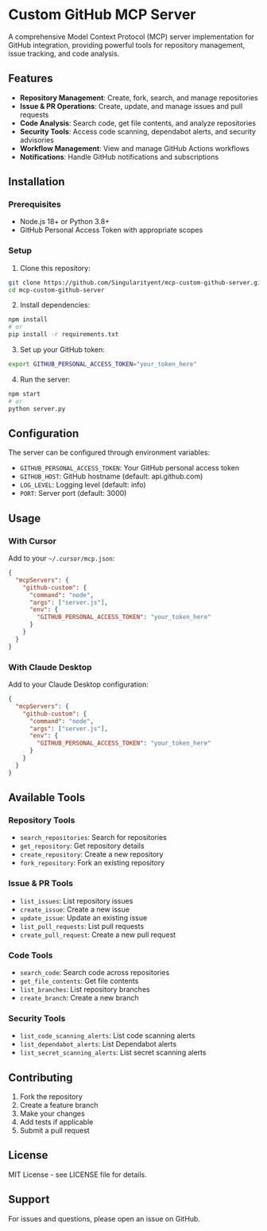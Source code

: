 # Custom GitHub MCP Server

A comprehensive Model Context Protocol (MCP) server implementation for GitHub integration, providing powerful tools for repository management, issue tracking, and code analysis.

## Features

- **Repository Management**: Create, fork, search, and manage repositories
- **Issue & PR Operations**: Create, update, and manage issues and pull requests
- **Code Analysis**: Search code, get file contents, and analyze repositories
- **Security Tools**: Access code scanning, dependabot alerts, and security advisories
- **Workflow Management**: View and manage GitHub Actions workflows
- **Notifications**: Handle GitHub notifications and subscriptions

## Installation

### Prerequisites

- Node.js 18+ or Python 3.8+
- GitHub Personal Access Token with appropriate scopes

### Setup

1. Clone this repository:
```bash
git clone https://github.com/Singularityent/mcp-custom-github-server.git
cd mcp-custom-github-server
```

2. Install dependencies:
```bash
npm install
# or
pip install -r requirements.txt
```

3. Set up your GitHub token:
```bash
export GITHUB_PERSONAL_ACCESS_TOKEN="your_token_here"
```

4. Run the server:
```bash
npm start
# or
python server.py
```

## Configuration

The server can be configured through environment variables:

- `GITHUB_PERSONAL_ACCESS_TOKEN`: Your GitHub personal access token
- `GITHUB_HOST`: GitHub hostname (default: api.github.com)
- `LOG_LEVEL`: Logging level (default: info)
- `PORT`: Server port (default: 3000)

## Usage

### With Cursor

Add to your `~/.cursor/mcp.json`:

```json
{
  "mcpServers": {
    "github-custom": {
      "command": "node",
      "args": ["server.js"],
      "env": {
        "GITHUB_PERSONAL_ACCESS_TOKEN": "your_token_here"
      }
    }
  }
}
```

### With Claude Desktop

Add to your Claude Desktop configuration:

```json
{
  "mcpServers": {
    "github-custom": {
      "command": "node",
      "args": ["server.js"],
      "env": {
        "GITHUB_PERSONAL_ACCESS_TOKEN": "your_token_here"
      }
    }
  }
}
```

## Available Tools

### Repository Tools
- `search_repositories`: Search for repositories
- `get_repository`: Get repository details
- `create_repository`: Create a new repository
- `fork_repository`: Fork an existing repository

### Issue & PR Tools
- `list_issues`: List repository issues
- `create_issue`: Create a new issue
- `update_issue`: Update an existing issue
- `list_pull_requests`: List pull requests
- `create_pull_request`: Create a new pull request

### Code Tools
- `search_code`: Search code across repositories
- `get_file_contents`: Get file contents
- `list_branches`: List repository branches
- `create_branch`: Create a new branch

### Security Tools
- `list_code_scanning_alerts`: List code scanning alerts
- `list_dependabot_alerts`: List Dependabot alerts
- `list_secret_scanning_alerts`: List secret scanning alerts

## Contributing

1. Fork the repository
2. Create a feature branch
3. Make your changes
4. Add tests if applicable
5. Submit a pull request

## License

MIT License - see LICENSE file for details.

## Support

For issues and questions, please open an issue on GitHub.